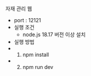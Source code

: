 자재 관리 웹
- port : 12121
- 실행 조건
  - node.js 18.17 버전 이상 설치
- 실행 방법 
- 1. npm install
- 2. npm run dev
